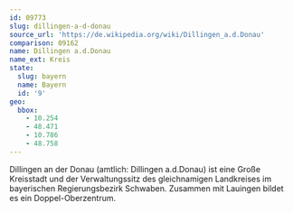 ```yaml
---
id: 09773
slug: dillingen-a-d-donau
source_url: 'https://de.wikipedia.org/wiki/Dillingen_a.d.Donau'
comparison: 09162
name: Dillingen a.d.Donau
name_ext: Kreis
state:
  slug: bayern
  name: Bayern
  id: '9'
geo:
  bbox:
    - 10.254
    - 48.471
    - 10.786
    - 48.758
---
```


Dillingen an der Donau (amtlich: Dillingen a.d.Donau) ist eine Große Kreisstadt und der Verwaltungssitz des gleichnamigen Landkreises im bayerischen Regierungsbezirk Schwaben. Zusammen mit Lauingen bildet es ein Doppel-Oberzentrum.
